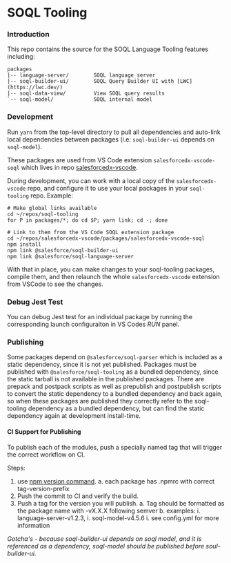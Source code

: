 # SOQL Tooling

### Introduction

This repo contains the source for the SOQL Language Tooling features including:

    packages
    |-- language-server/        SOQL language server
    |-- soql-builder-ui/        SOQL Query Builder UI with [LWC](https://lwc.dev/)
    |-- soql-data-view/         View SOQL query results
    `-- soql-model/             SOQL internal model

### Development

Run `yarn` from the top-level directory to pull all dependencies and auto-link local dependencies between packages (i.e: `soql-builder-ui` depends on `soql-model`).

These packages are used from VS Code extension `salesforcedx-vscode-soql` which lives in repo [salesforcedx-vscode](https://github.com/forcedotcom/salesforcedx-vscode).

During development, you can work with a local copy of the `salesforcedx-vscode` repo, and configure it to use your local packages in your `soql-tooling` repo. Example:

```
# Make global links available
cd ~/repos/soql-tooling
for P in packages/*; do cd $P; yarn link; cd -; done

# Link to them from the VS Code SOQL extension package
cd ~/repos/salesforcedx-vscode/packages/salesforcedx-vscode-soql
npm install
npm link @salesforce/soql-builder-ui
npm link @salesforce/soql-language-server
```

With that in place, you can make changes to your soql-tooling packages, compile them, and then relaunch the whole `salesforcedx-vscode` extension from VSCode to see the changes.

### Debug Jest Test

You can debug Jest test for an individual package by running the corresponding launch configuraiton in VS Codes _RUN_ panel.

### Publishing

Some packages depend on `@salesforce/soql-parser` which is included as a static dependency, since it is not yet published. Packages must be published with `@salesforce/soql-tooling` as a bundled dependency, since the static tarball is not available in the published packages. There are prepack and postpack scripts as well as prepublish and postpublish scripts to convert the static dependency to a bundled dependency and back again, so when these packages are published they correctly refer to the soql-tooling dependency as a bundled dependency, but can find the static dependency again at development install-time.

#### CI Support for Publishing

To publish each of the modules, push a specially named tag that will trigger the correct workflow on CI.

Steps:

1. use [npm version command](https://docs.npmjs.com/cli/v6/commands/npm-version).
   a. each package has .npmrc with correct tag-version-prefix
2. Push the commit to CI and verify the build.
3. Push a tag for the version you will publish.
   a. Tag should be formatted as the package name with -vX.X.X following semver
   b. examples:
   i. language-server-v1.2.3,
   i. soql-model-v4.5.6
   i. see config.yml for more information

_Gotcha's - because soql-builder-ui depends on soql model, and it is referenced as a dependency, soql-model should be published before soul-builder-ui._
